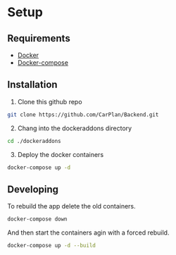 # Setup

## Requirements

- [Docker](https://docs.docker.com/engine/install/)
- [Docker-compose](https://docs.docker.com/compose/install/)

## Installation

1. Clone this github repo

``` bash
git clone https://github.com/CarPlan/Backend.git
```

2. Chang into the dockeraddons directory

``` bash
cd ./dockeraddons
```

3. Deploy the docker containers

``` bash
docker-compose up -d
```

## Developing

To rebuild the app delete the old containers.

``` bash
docker-compose down
```

And then start the containers agin with a forced rebuild.

``` bash
docker-compose up -d --build
```
